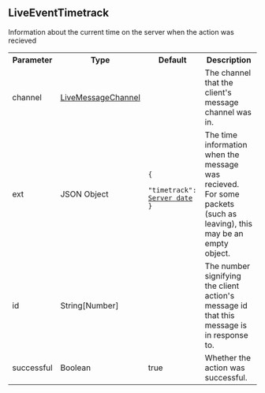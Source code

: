 ## LiveEventTimetrack
Information about the current time on the server when the action was recieved

<table>
  <tr>
    <th>Parameter</th>
    <th>Type</th>
    <th>Default</th>
    <th>Description</th>
  </tr>
  <tr>
    <td>channel</td>
    <td><a href="#/enum/LiveMessageChannel">LiveMessageChannel</a></td>
    <td></td>
    <td>The channel that the client's message channel was in.</td>
  </tr>
  <tr>
    <td>ext</td>
    <td>JSON Object</td>
    <td>
      <pre>
        <code>
<!--   -->{
<!--   -->  "timetrack": <a href="https://en.wikipedia.org/wiki/Unix_time">Server date</a>
<!--   -->}
        </code>
      </pre>
    </td>
    <td>The time information when the message was recieved. For some packets (such as leaving), this may be an empty object.</td>
  </tr>
  <tr>
    <td>id</td>
    <td>String[Number]</td>
    <td></td>
    <td>The number signifying the client action's message id that this message is in response to.</td>
  </tr>
  <tr>
    <td>successful</td>
    <td>Boolean</td>
    <td>true</td>
    <td>Whether the action was successful.</td>
  </tr>
</table>
